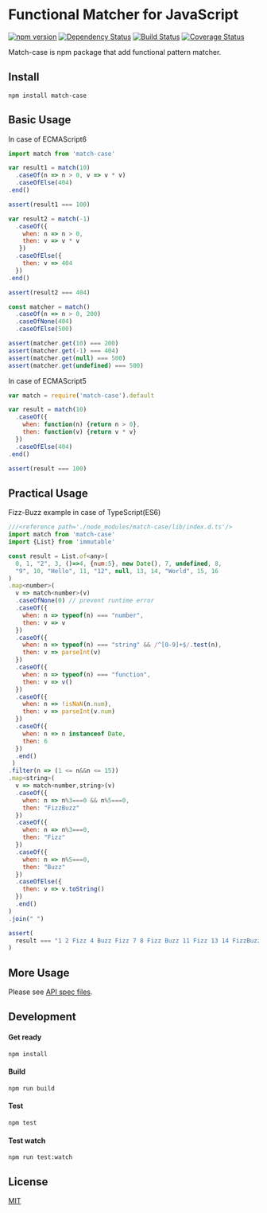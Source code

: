 Functional Matcher for JavaScript
==============================
[![npm version](https://badge.fury.io/js/match-case.svg)](https://badge.fury.io/js/match-case)
[![Dependency Status](https://david-dm.org/namikingsoft/match-case.svg)](https://david-dm.org/namikingsoft/match-case)
[![Build Status](https://travis-ci.org/namikingsoft/match-case.svg?branch=master)](https://travis-ci.org/namikingsoft/match-case)
[![Coverage Status](https://coveralls.io/repos/namikingsoft/match-case/badge.svg?branch=master&service=github)](https://coveralls.io/github/namikingsoft/match-case?branch=master)

Match-case is npm package that add functional pattern matcher.



Install
------------------------------

```
npm install match-case
```


Basic Usage
------------------------------
In case of ECMAScript6

```javascript
import match from 'match-case'

var result1 = match(10)
  .caseOf(n => n > 0, v => v * v)
  .caseOfElse(404)
.end()

assert(result1 === 100)

var result2 = match(-1)
  .caseOf({
    when: n => n > 0,
    then: v => v * v
   })
  .caseOfElse({
    then: v => 404
  })
.end()

assert(result2 === 404)

const matcher = match()
  .caseOf(n => n > 0, 200)
  .caseOfNone(404)
  .caseOfElse(500)

assert(matcher.get(10) === 200)
assert(matcher.get(-1) === 404)
assert(matcher.get(null) === 500)
assert(matcher.get(undefined) === 500)
```

In case of ECMAScript5

```javascript
var match = require('match-case').default

var result = match(10)
  .caseOf({
    when: function(n) {return n > 0},
    then: function(v) {return v * v}
  })
  .caseOfElse(404)
.end()

assert(result === 100)
```


Practical Usage
------------------------------
Fizz-Buzz example in case of TypeScript(ES6)

```javascript
///<reference path='./node_modules/match-case/lib/index.d.ts'/>
import match from 'match-case'
import {List} from 'immutable'

const result = List.of<any>(
  0, 1, "2", 3, ()=>4, {num:5}, new Date(), 7, undefined, 8,
  "9", 10, "Hello", 11, "12", null, 13, 14, "World", 15, 16
)
.map<number>(
  v => match<number>(v)
  .caseOfNone(0) // prevent runtime error
  .caseOf({
    when: n => typeof(n) === "number",
    then: v => v
  })
  .caseOf({
    when: n => typeof(n) === "string" && /^[0-9]+$/.test(n),
    then: v => parseInt(v)
  })
  .caseOf({
    when: n => typeof(n) === "function",
    then: v => v()
  })
  .caseOf({
    when: n => !isNaN(n.num),
    then: v => parseInt(v.num)
  })
  .caseOf({
    when: n => n instanceof Date,
    then: 6
  })
  .end()
 )
.filter(n => (1 <= n&&n <= 15))
.map<string>(
  v => match<number,string>(v)
  .caseOf({
    when: n => n%3===0 && n%5===0,
    then: "FizzBuzz"
  })
  .caseOf({
    when: n => n%3===0,
    then: "Fizz"
  })
  .caseOf({
    when: n => n%5===0,
    then: "Buzz"
  })
  .caseOfElse({
    then: v => v.toString()
  })
  .end()
)
.join(" ")

assert(
  result === "1 2 Fizz 4 Buzz Fizz 7 8 Fizz Buzz 11 Fizz 13 14 FizzBuzz"
)
```


More Usage
------------------------------
Please see [API spec files](./test/api).


Development
------------------------------

#### Get ready

```
npm install
```

#### Build

```
npm run build
```

#### Test

```
npm test
```

#### Test watch

```
npm run test:watch
```


License
------------------------------
[MIT](./LICENSE)

